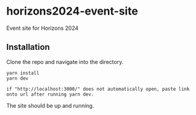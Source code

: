# horizons2024-event-site

Event site for Horizons 2024

## Installation

Clone the repo and navigate into the directory.

```
yarn install
yarn dev

if "http://localhost:3000/" does not automatically open, paste link onto url after running yarn dev.
```

The site should be up and running.
